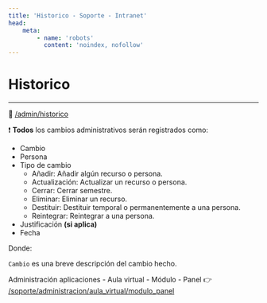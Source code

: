```yaml
---
title: 'Historico - Soporte - Intranet'
head:
    meta:
        - name: 'robots'
          content: 'noindex, nofollow'
---
```

# Historico
* * *

🔗 [/admin/historico](/admin/historico)

❗ **Todos** los cambios administrativos serán registrados como:

- Cambio 
- Persona
- Tipo de cambio
    - Añadir: Añadir algún recurso o persona.
    - Actualización: Actualizar un recurso o persona.
    - Cerrar: Cerrar semestre.
    - Eliminar: Eliminar un recurso.
    - Destituir: Destituir temporal o permanentemente a una persona.
    - Reintegrar: Reintegrar a una persona.
- Justificación **(si aplica)**
- Fecha

Donde:

`Cambio` es una breve descripción del cambio hecho.

Administración aplicaciones - Aula virtual - Módulo - Panel 👉
[/soporte/administracion/aula_virtual/modulo_panel](/soporte/administracion/aula_virtual/modulo_panel)
